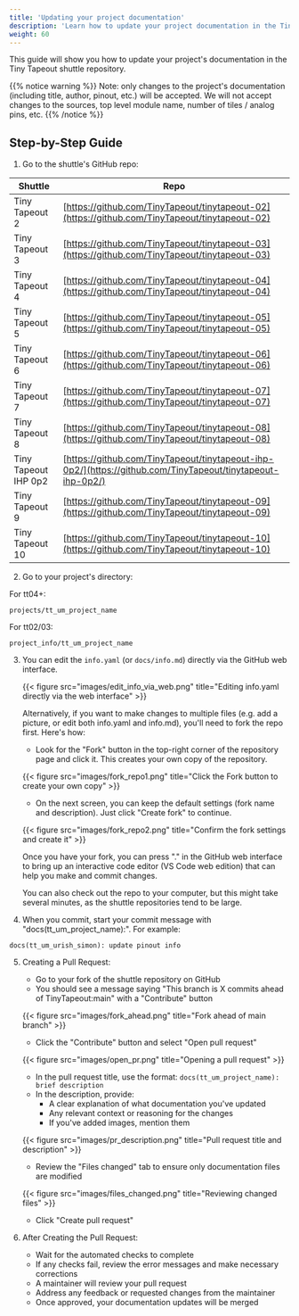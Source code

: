```yaml
---
title: 'Updating your project documentation'
description: 'Learn how to update your project documentation in the Tiny Tapeout shuttle repository'
weight: 60
---
```


This guide will show you how to update your project's documentation in the Tiny Tapeout shuttle repository.

{{% notice warning %}}
Note: only changes to the project's documentation (including title, author, pinout, etc.) will be accepted. We will not accept changes to the sources, top level module name, number of tiles / analog pins, etc.
{{% /notice %}}

## Step-by-Step Guide

1. Go to the shuttle's GitHub repo:

| Shuttle | Repo |
|---------|------|
| Tiny Tapeout 2 | [https://github.com/TinyTapeout/tinytapeout-02](https://github.com/TinyTapeout/tinytapeout-02) |
| Tiny Tapeout 3 | [https://github.com/TinyTapeout/tinytapeout-03](https://github.com/TinyTapeout/tinytapeout-03) |
| Tiny Tapeout 4 | [https://github.com/TinyTapeout/tinytapeout-04](https://github.com/TinyTapeout/tinytapeout-04) |
| Tiny Tapeout 5 | [https://github.com/TinyTapeout/tinytapeout-05](https://github.com/TinyTapeout/tinytapeout-05) |
| Tiny Tapeout 6 | [https://github.com/TinyTapeout/tinytapeout-06](https://github.com/TinyTapeout/tinytapeout-06) |
| Tiny Tapeout 7 | [https://github.com/TinyTapeout/tinytapeout-07](https://github.com/TinyTapeout/tinytapeout-07) |
| Tiny Tapeout 8 | [https://github.com/TinyTapeout/tinytapeout-08](https://github.com/TinyTapeout/tinytapeout-08) |
| Tiny Tapeout IHP 0p2 | [https://github.com/TinyTapeout/tinytapeout-ihp-0p2/](https://github.com/TinyTapeout/tinytapeout-ihp-0p2/) |
| Tiny Tapeout 9 | [https://github.com/TinyTapeout/tinytapeout-09](https://github.com/TinyTapeout/tinytapeout-09) |
| Tiny Tapeout 10 | [https://github.com/TinyTapeout/tinytapeout-10](https://github.com/TinyTapeout/tinytapeout-10) |

2. Go to your project's directory:

For tt04+:
```
projects/tt_um_project_name
```

For tt02/03:
```
project_info/tt_um_project_name
```

3. You can edit the `info.yaml` (or `docs/info.md`) directly via the GitHub web interface.

   {{< figure src="images/edit_info_via_web.png" title="Editing info.yaml directly via the web interface" >}}

   Alternatively, if you want to make changes to multiple files (e.g. add a picture, or edit both info.yaml and info.md), you'll need to fork the repo first. Here's how:

   * Look for the "Fork" button in the top-right corner of the repository page and click it. This creates your own copy of the repository.

   {{< figure src="images/fork_repo1.png" title="Click the Fork button to create your own copy" >}}

   * On the next screen, you can keep the default settings (fork name and description). Just click "Create fork" to continue.

   {{< figure src="images/fork_repo2.png" title="Confirm the fork settings and create it" >}}

   Once you have your fork, you can press "." in the GitHub web interface to bring up an interactive code editor (VS Code web edition) that can help you make and commit changes.

   

   You can also check out the repo to your computer, but this might take several minutes, as the shuttle repositories tend to be large.

4. When you commit, start your commit message with "docs(tt_um_project_name):". For example:
```
docs(tt_um_urish_simon): update pinout info
```

5. Creating a Pull Request:
   * Go to your fork of the shuttle repository on GitHub
   * You should see a message saying "This branch is X commits ahead of TinyTapeout:main" with a "Contribute" button
   
   {{< figure src="images/fork_ahead.png" title="Fork ahead of main branch" >}}
   
   * Click the "Contribute" button and select "Open pull request"
   
   {{< figure src="images/open_pr.png" title="Opening a pull request" >}}
   
   * In the pull request title, use the format: `docs(tt_um_project_name): brief description`
   * In the description, provide:
     - A clear explanation of what documentation you've updated
     - Any relevant context or reasoning for the changes
     - If you've added images, mention them
   
   {{< figure src="images/pr_description.png" title="Pull request title and description" >}}
   
   * Review the "Files changed" tab to ensure only documentation files are modified
   
   {{< figure src="images/files_changed.png" title="Reviewing changed files" >}}
   
   * Click "Create pull request"

6. After Creating the Pull Request:
   * Wait for the automated checks to complete
   * If any checks fail, review the error messages and make necessary corrections
   * A maintainer will review your pull request
   * Address any feedback or requested changes from the maintainer
   * Once approved, your documentation updates will be merged

     

